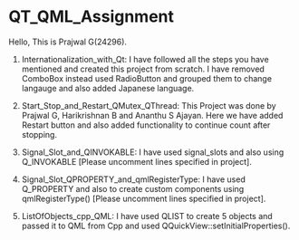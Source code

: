 # QT_QML_Assignment

Hello, This is Prajwal G(24296).

1. Internationalization_with_Qt:
    I have followed all the steps you have mentioned and created this project from scratch.
    I have removed ComboBox instead used RadioButton and grouped them to change langauge and also added Japanese language.
    
2. Start_Stop_and_Restart_QMutex_QThread:
    This Project was done by Prajwal G, Harikrishnan B and Ananthu S Ajayan.
    Here we have added Restart button and also added functionality to continue count after stopping.
    
3. Signal_Slot_and_QINVOKABLE:
    I have used signal_slots and also using Q_INVOKABLE [Please uncomment lines specified in project].
   
4. Signal_Slot_QPROPERTY_and_qmlRegisterType:
    I have used Q_PROPERTY and also to create custom components using qmlRegisterType() [Please uncomment lines specified in project].

5. ListOfObjects_cpp_QML:
    I have used QLIST to create 5 objects and passed it to QML from Cpp and used QQuickView::setInitialProperties().
    

    
    
